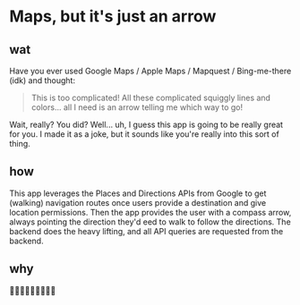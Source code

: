 # Maps, but it's just an arrow

## wat

Have you ever used Google Maps / Apple Maps / Mapquest / Bing-me-there (idk) and thought:

> This is too complicated! All these complicated squiggly lines and colors... all I need is an arrow telling me which way to go!

Wait, really? You did?
Well... uh, I guess this app is going to be really great for you. I made it as a joke, but it sounds like you're really into this sort of thing.

## how

This app leverages the Places and Directions APIs from Google to get (walking) navigation routes once users provide a destination and give location permissions. Then the app provides the user with a compass arrow, always pointing the direction they'd eed to walk to follow the directions. The backend does the heavy lifting, and all API queries are requested from the backend.

## why

🤔🤔🤔🤷‍♂️🤷‍♂️🤷‍♂️
